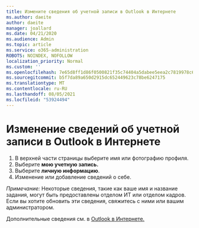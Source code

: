 ```yaml
---
title: Измените сведения об учетной записи в Outlook в Интернете
ms.author: daeite
author: daeite
manager: joallard
ms.date: 04/21/2020
ms.audience: Admin
ms.topic: article
ms.service: o365-administration
ROBOTS: NOINDEX, NOFOLLOW
localization_priority: Normal
ms.custom: ''
ms.openlocfilehash: 7e65d8ff1d86f0500821f35c74404a5dabee5eea2c7819978c6742355ba13000
ms.sourcegitcommit: b5f7da89a650d2915dc652449623c78be6247175
ms.translationtype: MT
ms.contentlocale: ru-RU
ms.lasthandoff: 08/05/2021
ms.locfileid: "53924494"
---
```

# <a name="change-account-information-in-outlook-on-the-web"></a>Изменение сведений об учетной записи в Outlook в Интернете

1. В верхней части страницы выберите имя или фотографию профиля.
1. Выберите **мою учетную запись.**
1. Выберите **личную информацию**.
1. Изменение или добавление сведений о себе.

*Примечание:* Некоторые сведения, такие как ваше имя и название задания, могут быть предоставлены отделом ИТ или отделом кадров. Если вы хотите обновить эти сведения, свяжитесь с ними или вашим администратором.

Дополнительные сведения см. в [Outlook в Интернете.](https://support.office.com/article/b2dbb289-851d-4bed-93c3-3e136f5659ec)